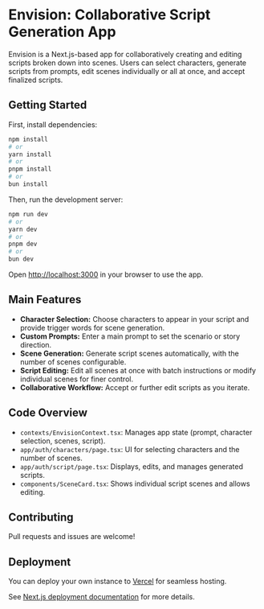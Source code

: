 # Envision: Collaborative Script Generation App

Envision is a Next.js-based app for collaboratively creating and editing scripts broken down into scenes. Users can select characters, generate scripts from prompts, edit scenes individually or all at once, and accept finalized scripts.

## Getting Started

First, install dependencies:

```bash
npm install
# or
yarn install
# or
pnpm install
# or
bun install
```

Then, run the development server:

```bash
npm run dev
# or
yarn dev
# or
pnpm dev
# or
bun dev
```

Open [http://localhost:3000](http://localhost:3000) in your browser to use the app.

## Main Features

- **Character Selection:** Choose characters to appear in your script and provide trigger words for scene generation.
- **Custom Prompts:** Enter a main prompt to set the scenario or story direction.
- **Scene Generation:** Generate script scenes automatically, with the number of scenes configurable.
- **Script Editing:** Edit all scenes at once with batch instructions or modify individual scenes for finer control.
- **Collaborative Workflow:** Accept or further edit scripts as you iterate.

## Code Overview

- `contexts/EnvisionContext.tsx`: Manages app state (prompt, character selection, scenes, script).
- `app/auth/characters/page.tsx`: UI for selecting characters and the number of scenes.
- `app/auth/script/page.tsx`: Displays, edits, and manages generated scripts.
- `components/SceneCard.tsx`: Shows individual script scenes and allows editing.

## Contributing

Pull requests and issues are welcome!

## Deployment

You can deploy your own instance to [Vercel](https://vercel.com/) for seamless hosting.

See [Next.js deployment documentation](https://nextjs.org/docs/app/building-your-application/deploying) for more details.

